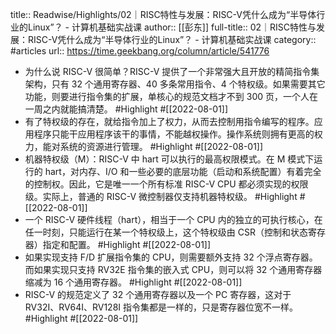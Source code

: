 title:: Readwise/Highlights/02｜RISC特性与发展：RISC-V凭什么成为“半导体行业的Linux”？ - 计算机基础实战课
author:: [[彭东]]
full-title:: 02｜RISC特性与发展：RISC-V凭什么成为“半导体行业的Linux”？ - 计算机基础实战课
category:: #articles
url:: https://time.geekbang.org/column/article/541776

- 为什么说 RISC-V 很简单？RISC-V 提供了一个非常强大且开放的精简指令集架构，只有 32 个通用寄存器、40 多条常用指令、4 个特权级。如果需要其它功能，则要进行指令集的扩展，单核心的规范文档才不到 300 页，一个人在一周之内就能搞清楚。 #Highlight #[[2022-08-01]]
- 有了特权级的存在，就给指令加上了权力，从而去控制用指令编写的程序。应用程序只能干应用程序该干的事情，不能越权操作。操作系统则拥有更高的权力，能对系统的资源进行管理。 #Highlight #[[2022-08-01]]
- 机器特权级（M）：RISC-V 中 hart 可以执行的最高权限模式。在 M 模式下运行的 hart，对内存、I/O 和一些必要的底层功能（启动和系统配置）有着完全的控制权。因此，它是唯一一个所有标准 RISC-V CPU 都必须实现的权限级。实际上，普通的 RISC-V 微控制器仅支持机器特权级。 #Highlight #[[2022-08-01]]
- 一个 RISC-V 硬件线程（hart），相当于一个 CPU 内的独立的可执行核心，在任一时刻，只能运行在某一个特权级上，这个特权级由 CSR（控制和状态寄存器）指定和配置。 #Highlight #[[2022-08-01]]
- 如果实现支持 F/D 扩展指令集的 CPU，则需要额外支持 32 个浮点寄存器。而如果实现只支持 RV32E 指令集的嵌入式 CPU，则可以将 32 个通用寄存器缩减为 16 个通用寄存器。 #Highlight #[[2022-08-01]]
- RISC-V 的规范定义了 32 个通用寄存器以及一个 PC 寄存器，这对于 RV32I、RV64I、RV128I 指令集都是一样的，只是寄存器位宽不一样。 #Highlight #[[2022-08-01]]